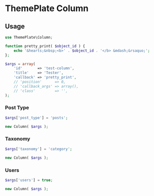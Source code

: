 # ThemePlate Column

## Usage

```php
use ThemePlate\Column;

function pretty_print( $object_id ) {
	echo '&hearts;&nbsp;<b>' . $object_id . '</b> &mdash;&rsaquo;';
};

$args = array(
	'id'       => 'test-column',
	'title'    => 'Tester',
	'callback' => 'pretty_print',
	// 'position'      => 0,
	// 'callback_args' => array(),
	// 'class'         => '',
);
```

### Post Type
```php
$args['post_type'] = 'posts';

new Column( $args );
```

### Taxonomy
```php
$args['taxonomy'] = 'category';

new Column( $args );
```

### Users
```php
$args['users'] = true;

new Column( $args );
```
